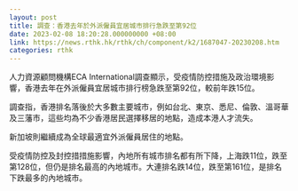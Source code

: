 ```yaml
---
layout: post
title: 調查：香港去年於外派僱員宜居城市排行急跌至第92位
date: 2023-02-08 18:20:28.000000000 +08:00
link: https://news.rthk.hk/rthk/ch/component/k2/1687047-20230208.htm
categories: rthk
---
```


人力資源顧問機構ECA International調查顯示，受疫情防控措施及政治環境影響，香港去年在外派僱員宜居城市排行榜急跌至第92位，較前年跌15位。

調查指，香港排名落後於大多數主要城市，例如台北、東京、悉尼、倫敦、溫哥華及三藩市，這些均為不少香港居民選擇移居的地點，造成本港人才流失。

新加坡則繼續成為全球最適宜外派僱員居住的地點。

受疫情防控及封控措措施影響，內地所有城市排名都有所下降，上海跌11位，跌至第128位，但仍是排名最高的內地城市。大連排名跌14位，跌至第161位，是排名下跌最多的內地城市。
